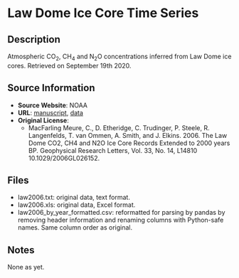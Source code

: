 
# Law Dome Ice Core Time Series

## Description
Atmospheric CO<sub>2</sub>, CH<sub>4</sub> and N<sub>2</sub>O concentrations inferred from Law Dome ice cores. Retrieved on September 19th 2020.

## Source Information
* **Source Website**: NOAA
* **URL**: [manuscript](https://doi.org/10.1029/2006GL026152), [data](https://www.ncdc.noaa.gov/paleo-search/study/9959)
* **Original License**:
  - MacFarling Meure, C., D. Etheridge, C. Trudinger, P. Steele, R. Langenfelds, T. van Ommen, A. Smith, and J. Elkins. 2006. The Law Dome CO2, CH4 and N2O Ice Core Records Extended to 2000 years BP. Geophysical Research Letters, Vol. 33, No. 14, L14810 10.1029/2006GL026152. 

## Files
* law2006.txt: original data, text format.
* law2006.xls: original data, Excel format.
* law2006_by_year_formatted.csv: reformatted for parsing by pandas by removing header information and renaming columns with Python-safe names. Same column order as original. 

## Notes
None as yet.
